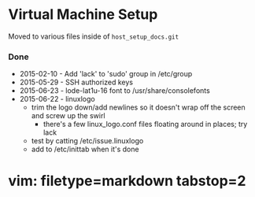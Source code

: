 # Virtual Machine Setup #

Moved to various files inside of `host_setup_docs.git`

### Done ###
- 2015-02-10 - Add 'lack' to 'sudo' group in /etc/group
- 2015-05-29 - SSH authorized keys
- 2015-06-23 - lode-lat1u-16 font to /usr/share/consolefonts
- 2015-06-22 - linuxlogo
  - trim the logo down/add newlines so it doesn't wrap off the screen and
    screw up the swirl
    - there's a few linux_logo.conf files floating around in places; try lack
  - test by catting /etc/issue.linuxlogo
  - add to /etc/inittab when it's done

# vim: filetype=markdown tabstop=2

